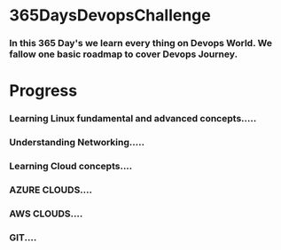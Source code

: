 # 365DaysDevopsChallenge
<h3>In this  365 Day's we learn every thing on Devops World. We fallow  one basic roadmap to cover Devops Journey.</h3>

<h1>Progress</h1>

### Learning Linux fundamental and advanced concepts.....
### Understanding Networking.....
### Learning Cloud concepts....
### AZURE CLOUDS....
### AWS CLOUDS....
### GIT....